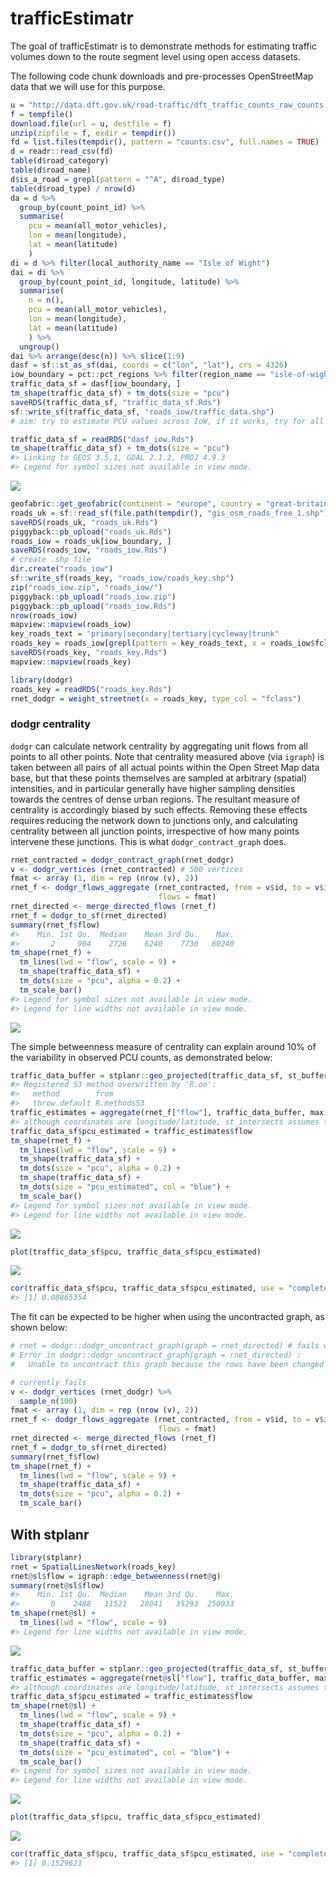 
<!-- README.md is generated from README.Rmd. Please edit that file -->

# trafficEstimatr

<!-- badges: start -->

<!-- badges: end -->

The goal of trafficEstimatr is to demonstrate methods for estimating
traffic volumes down to the route segment level using open access
datasets.

The following code chunk downloads and pre-processes OpenStreetMap data
that we will use for this
purpose.

``` r
u = "http://data.dft.gov.uk/road-traffic/dft_traffic_counts_raw_counts.zip"
f = tempfile()
download.file(url = u, destfile = f)
unzip(zipfile = f, exdir = tempdir())
fd = list.files(tempdir(), pattern = "counts.csv", full.names = TRUE)
d = readr::read_csv(fd)
table(d$road_category)
table(d$road_name)
d$is_a_road = grepl(pattern = "^A", d$road_type)
table(d$road_type) / nrow(d)
da = d %>% 
  group_by(count_point_id) %>% 
  summarise(
    pcu = mean(all_motor_vehicles),
    lon = mean(longitude),
    lat = mean(latitude)
    )
di = d %>% filter(local_authority_name == "Isle of Wight")
dai = di %>% 
  group_by(count_point_id, longitude, latitude) %>% 
  summarise(
    n = n(),
    pcu = mean(all_motor_vehicles),
    lon = mean(longitude),
    lat = mean(latitude)
    ) %>% 
  ungroup()
dai %>% arrange(desc(n)) %>% slice(1:9)
dasf = sf::st_as_sf(dai, coords = c("lon", "lat"), crs = 4326)
iow_boundary = pct::pct_regions %>% filter(region_name == "isle-of-wight")
traffic_data_sf = dasf[iow_boundary, ]
tm_shape(traffic_data_sf) + tm_dots(size = "pcu")
saveRDS(traffic_data_sf, "traffic_data_sf.Rds")
sf::write_sf(traffic_data_sf, "roads_iow/traffic_data.shp")
# aim: try to estimate PCU values across IoW, if it works, try for all of UK (big data)
```

``` r
traffic_data_sf = readRDS("dasf_iow.Rds")
tm_shape(traffic_data_sf) + tm_dots(size = "pcu")
#> Linking to GEOS 3.5.1, GDAL 2.1.2, PROJ 4.9.3
#> Legend for symbol sizes not available in view mode.
```

![](README_files/figure-gfm/unnamed-chunk-3-1.png)<!-- -->

``` r
geofabric::get_geofabric(continent = "europe", country = "great-britain", region = "england")
roads_uk = sf::read_sf(file.path(tempdir(), "gis_osm_roads_free_1.shp"))
saveRDS(roads_uk, "roads_uk.Rds")
piggyback::pb_upload("roads_uk.Rds")
roads_iow = roads_uk[iow_boundary, ]
saveRDS(roads_iow, "roads_iow.Rds")
# create .shp file
dir.create("roads_iow")
sf::write_sf(roads_key, "roads_iow/roads_key.shp")
zip("roads_iow.zip", "roads_iow/")
piggyback::pb_upload("roads_iow.zip")
piggyback::pb_upload("roads_iow.Rds")
nrow(roads_iow)
mapview::mapview(roads_iow)
key_roads_text = "primary|secondary|tertiary|cycleway|trunk"
roads_key = roads_iow[grepl(pattern = key_roads_text, x = roads_iow$fclass), ]
saveRDS(roads_key, "roads_key.Rds")
mapview::mapview(roads_key)
```

``` r
library(dodgr)
roads_key = readRDS("roads_key.Rds")
rnet_dodgr = weight_streetnet(x = roads_key, type_col = "fclass")
```

### dodgr centrality

`dodgr` can calculate network centrality by aggregating unit flows from
all points to all other points. Note that centrality measured above (via
`igraph`) is taken between all pairs of all actual points within the
Open Street Map data base, but that these points themselves are sampled
at arbitrary (spatial) intensities, and in particular generally have
higher sampling densities towards the centres of dense urban regions.
The resultant measure of centrality is accordingly biased by such
effects. Removing these effects requires reducing the network down to
junctions only, and calculating centrality between all junction points,
irrespective of how many points intervene these junctions. This is what
`dodgr_contract_graph` does.

``` r
rnet_contracted = dodgr_contract_graph(rnet_dodgr)
v <- dodgr_vertices (rnet_contracted) # 500 vertices
fmat <- array (1, dim = rep (nrow (v), 2))
rnet_f <- dodgr_flows_aggregate (rnet_contracted, from = v$id, to = v$id,
                                 flows = fmat)
rnet_directed <- merge_directed_flows (rnet_f)
rnet_f = dodgr_to_sf(rnet_directed)
summary(rnet_f$flow)
#>    Min. 1st Qu.  Median    Mean 3rd Qu.    Max. 
#>       2     904    2726    6240    7730   60240
tm_shape(rnet_f) +
  tm_lines(lwd = "flow", scale = 9) +
  tm_shape(traffic_data_sf) +
  tm_dots(size = "pcu", alpha = 0.2) +
  tm_scale_bar()
#> Legend for symbol sizes not available in view mode.
#> Legend for line widths not available in view mode.
```

![](README_files/figure-gfm/dodgr-centrality-1.png)<!-- -->

The simple betweenness measure of centrality can explain around 10% of
the variability in observed PCU counts, as demonstrated
below:

``` r
traffic_data_buffer = stplanr::geo_projected(traffic_data_sf, st_buffer, dist = 200)
#> Registered S3 method overwritten by 'R.oo':
#>   method        from       
#>   throw.default R.methodsS3
traffic_estimates = aggregate(rnet_f["flow"], traffic_data_buffer, max) 
#> although coordinates are longitude/latitude, st_intersects assumes that they are planar
traffic_data_sf$pcu_estimated = traffic_estimates$flow
tm_shape(rnet_f) +
  tm_lines(lwd = "flow", scale = 9) +
  tm_shape(traffic_data_sf) +
  tm_dots(size = "pcu", alpha = 0.2) +
  tm_shape(traffic_data_sf) +
  tm_dots(size = "pcu_estimated", col = "blue") +
  tm_scale_bar()
#> Legend for symbol sizes not available in view mode.
#> Legend for line widths not available in view mode.
```

![](README_files/figure-gfm/unnamed-chunk-6-1.png)<!-- -->

``` r
plot(traffic_data_sf$pcu, traffic_data_sf$pcu_estimated)
```

![](README_files/figure-gfm/unnamed-chunk-6-2.png)<!-- -->

``` r
cor(traffic_data_sf$pcu, traffic_data_sf$pcu_estimated, use = "complete.obs")^2
#> [1] 0.08865354
```

The fit can be expected to be higher when using the uncontracted graph,
as shown
below:

``` r
# rnet = dodgr::dodgr_uncontract_graph(graph = rnet_directed) # fails with:
# Error in dodgr::dodgr_uncontract_graph(graph = rnet_directed) : 
#   Unable to uncontract this graph because the rows have been changed
```

``` r
# currently fails
v <- dodgr_vertices (rnet_dodgr) %>% 
  sample_n(100)
fmat <- array (1, dim = rep (nrow (v), 2))
rnet_f <- dodgr_flows_aggregate (rnet_contracted, from = v$id, to = v$id,
                                 flows = fmat)
rnet_directed <- merge_directed_flows (rnet_f)
rnet_f = dodgr_to_sf(rnet_directed)
summary(rnet_f$flow)
tm_shape(rnet_f) +
  tm_lines(lwd = "flow", scale = 9) +
  tm_shape(traffic_data_sf) +
  tm_dots(size = "pcu", alpha = 0.2) +
  tm_scale_bar()
```

## With stplanr

``` r
library(stplanr)
rnet = SpatialLinesNetwork(roads_key)
rnet@sl$flow = igraph::edge_betweenness(rnet@g)
summary(rnet@sl$flow)
#>    Min. 1st Qu.  Median    Mean 3rd Qu.    Max. 
#>       0    2488   11521   28041   35293  250933
tm_shape(rnet@sl) +
  tm_lines(lwd = "flow", scale = 9)
#> Legend for line widths not available in view mode.
```

![](README_files/figure-gfm/stplanr-1.png)<!-- -->

``` r
traffic_data_buffer = stplanr::geo_projected(traffic_data_sf, st_buffer, dist = 100)
traffic_estimates = aggregate(rnet@sl["flow"], traffic_data_buffer, max) 
#> although coordinates are longitude/latitude, st_intersects assumes that they are planar
traffic_data_sf$pcu_estimated = traffic_estimates$flow
tm_shape(rnet@sl) +
  tm_lines(lwd = "flow", scale = 9) +
  tm_shape(traffic_data_sf) +
  tm_dots(size = "pcu", alpha = 0.2) +
  tm_shape(traffic_data_sf) +
  tm_dots(size = "pcu_estimated", col = "blue") +
  tm_scale_bar()
#> Legend for symbol sizes not available in view mode.
#> Legend for line widths not available in view mode.
```

![](README_files/figure-gfm/stplanr-2.png)<!-- -->

``` r
plot(traffic_data_sf$pcu, traffic_data_sf$pcu_estimated)
```

![](README_files/figure-gfm/stplanr-3.png)<!-- -->

``` r
cor(traffic_data_sf$pcu, traffic_data_sf$pcu_estimated, use = "complete.obs")^2
#> [1] 0.1529621
```
